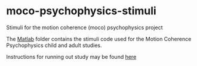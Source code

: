 # moco-psychophysics-stimuli
Stimuli for the motion coherence (moco) psychophysics project

The [Matlab](/MATLAB) folder contains the stimuli code used for the Motion Coherence Psychophysics child and adult studies.

Instructions for running out study may be found [here](https://github.com/gilmore-lab/moco-psychophysics-child-adult/tree/master/notes)
